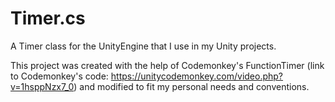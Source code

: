 # Timer.cs
A Timer class for the UnityEngine that I use in my Unity projects.

This project was created with the help of Codemonkey's FunctionTimer (link to Codemonkey's code: https://unitycodemonkey.com/video.php?v=1hsppNzx7_0)
and modified to fit my personal needs and conventions.
